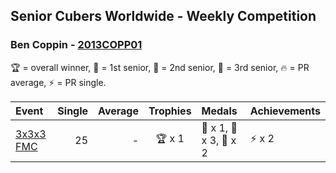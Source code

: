 ## Senior Cubers Worldwide - Weekly Competition
### Ben Coppin - [2013COPP01](https://www.worldcubeassociation.org/persons/2013COPP01)

🏆 = overall winner, 🥇 = 1st senior, 🥈 = 2nd senior, 🥉 = 3rd senior, 🔥 = PR average, ⚡ = PR single.

| Event | Single | Average | Trophies | Medals | Achievements|
| :-- | --: | --: | :--: | :-- | :-- |
| [3x3x3 FMC](ben_coppin/333fm.md) | 25 | - | 🏆 x 1 | 🥇 x 1, 🥈 x 3, 🥉 x 2 | ⚡ x 2 |

<!-- Global site tag (gtag.js) - Google Analytics -->
<script async src="https://www.googletagmanager.com/gtag/js?id=UA-86348435-3"></script>
<script>window.dataLayer = window.dataLayer || []; function gtag() {dataLayer.push(arguments);} gtag('js', new Date()); gtag('config', 'UA-86348435-3');</script>
